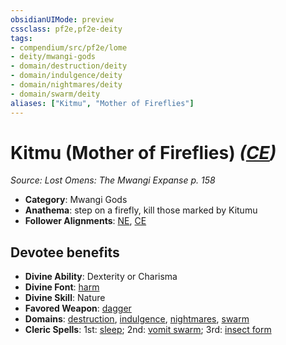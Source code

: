 ```yaml
---
obsidianUIMode: preview
cssclass: pf2e,pf2e-deity
tags:
- compendium/src/pf2e/lome
- deity/mwangi-gods
- domain/destruction/deity
- domain/indulgence/deity
- domain/nightmares/deity
- domain/swarm/deity
aliases: ["Kitmu", "Mother of Fireflies"]
---
```

# Kitmu (Mother of Fireflies) *([CE](rules/traits/ce-b1.md "Chaotic Evil Alignment Trait"))*  
*Source: Lost Omens: The Mwangi Expanse p. 158*  

- **Category**: Mwangi Gods
- **Anathema**: step on a firefly, kill those marked by Kitumu
- **Follower Alignments**: [NE](rules/traits/ne-b1.md "Neutral Evil Alignment Trait"), [CE](rules/traits/ce-b1.md "Chaotic Evil Alignment Trait")

## Devotee benefits

- **Divine Ability**: Dexterity or Charisma
- **Divine Font**: [harm](harm.md)
- **Divine Skill**: Nature
- **Favored Weapon**: [dagger](dagger.md)
- **Domains**: [destruction](Reference/Compendium/Setting/domains.md#Destruction), [indulgence](Reference/Compendium/Setting/domains.md#Indulgence), [nightmares](Reference/Compendium/Setting/domains.md#Nightmares), [swarm](Reference/Compendium/Setting/domains.md#Swarm)
- **Cleric Spells**: 1st: [sleep](Reference/Compendium/Spells/sleep.md); 2nd: [vomit swarm](vomit-swarm-apg.md); 3rd: [insect form](insect-form.md)